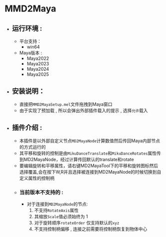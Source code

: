 
# MMD2Maya
- ## 运行环境 :
	- 平台支持：
		- win64 
	- Maya版本 :
		- Maya2022
		- Maya2023
		- Maya2024
		- Maya2025
- ## 安装说明：
	-  直接把`MMD2MayaSetup.mel`文件拖拽到Maya窗口		
	-  由于实现了预加载 , 所以会弹出外部插件载入的提示 , 选择`允许`载入

- ## 插件介绍 :
	- 本插件是以外部自定义节点`MD2MayaNode`计算数值然后传回Maya内部节点的方式运行的
	- 其平移和旋转的控制是由`MikuDanceTranslate`和`MikuDanceRotates`属性传到MD2MayaNode，经过计算传回默认的translate和rotate
	- 要编辑旋转和平移属性，请右键MD2MayaTool下的平移和旋转图标然后选择覆盖,会在按下W,R并且选择被连接到MD2MayaNode的时候切换到自定义属性的控制柄
	- ### 当前版本不支持的 :
		- 对于连接到`MD2MayaNode`的节点:
			1. 不支持`RotateAxis`属性
			2. 其缩放`Scale`值必须始终为 1
			3. 对于旋转顺序`rotateOrder` 仅支持默认的`xyz`
			4. 不支持控制柄偏移 , 连接之前需要将控制柄恢复到物体中心